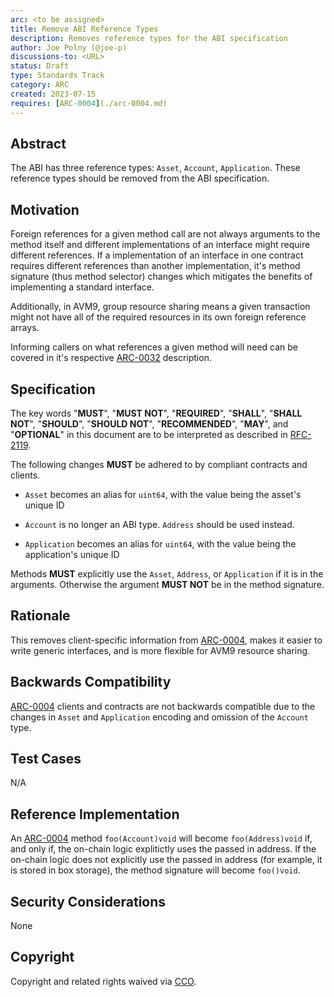 ```yaml
---
arc: <to be assigned>
title: Remove ABI Reference Types
description: Removes reference types for the ABI specification
author: Joe Polny (@joe-p)
discussions-to: <URL>
status: Draft
type: Standards Track
category: ARC
created: 2023-07-15
requires: [ARC-0004](./arc-0004.md)
---
```


## Abstract
The ABI has three reference types: `Asset`, `Account`, `Application`. These reference types should be removed from the ABI specification.

## Motivation
Foreign references for a given method call are not always arguments to the method itself and different implementations of an interface might require different references. If a implementation of an interface in one contract requires different references than another implementation, it's method signature (thus method selector) changes which mitigates the benefits of implementing a standard interface.

Additionally, in AVM9, group resource sharing means a given transaction might not have all of the required resources in its own foreign reference arrays.

Informing callers on what references a given method will need can be covered in it's respective [ARC-0032](./arc-0032.md) description.

## Specification
The key words "**MUST**", "**MUST NOT**", "**REQUIRED**", "**SHALL**", "**SHALL NOT**", "**SHOULD**", "**SHOULD NOT**", "**RECOMMENDED**", "**MAY**", and "**OPTIONAL**" in this document are to be interpreted as described in <a href="https://www.ietf.org/rfc/rfc2119.txt">RFC-2119</a>.

The following changes **MUST** be adhered to by compliant contracts and clients.

* `Asset` becomes an alias for `uint64`, with the value being the asset's unique ID

* `Account` is no longer an ABI type. `Address` should be used instead.

* `Application` becomes an alias for `uint64`, with the value being the application's unique ID

Methods **MUST** explicitly use the `Asset`, `Address`, or `Application` if it is in the arguments. Otherwise the argument **MUST NOT** be in the method signature.

## Rationale
This removes client-specific information from [ARC-0004](./arc-0004.md), makes it easier to write generic interfaces, and is more flexible for AVM9 resource sharing.

## Backwards Compatibility
[ARC-0004](./arc-0004.md) clients and contracts are not backwards compatible due to the changes in `Asset` and `Application` encoding and omission of the `Account` type.

## Test Cases
N/A

## Reference Implementation
An [ARC-0004](./arc-0004.md) method `foo(Account)void` will become `foo(Address)void` if, and only if, the on-chain logic explitictly uses the passed in address. If the on-chain logic does not explicitly use the passed in address (for example, it is stored in box storage), the method signature will become `foo()void`.

## Security Considerations
None

## Copyright
Copyright and related rights waived via <a href="https://creativecommons.org/publicdomain/zero/1.0/">CCO</a>.
